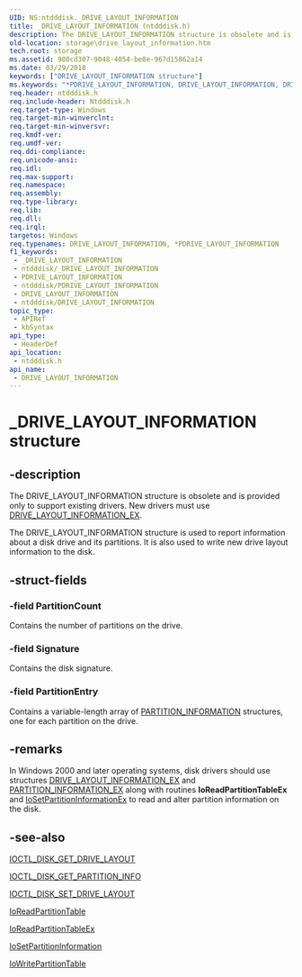 ```yaml
---
UID: NS:ntdddisk._DRIVE_LAYOUT_INFORMATION
title: _DRIVE_LAYOUT_INFORMATION (ntdddisk.h)
description: The DRIVE_LAYOUT_INFORMATION structure is obsolete and is provided only to support existing drivers.
old-location: storage\drive_layout_information.htm
tech.root: storage
ms.assetid: 980cd307-9048-4054-be8e-967d15862a14
ms.date: 03/29/2018
keywords: ["DRIVE_LAYOUT_INFORMATION structure"]
ms.keywords: "*PDRIVE_LAYOUT_INFORMATION, DRIVE_LAYOUT_INFORMATION, DRIVE_LAYOUT_INFORMATION structure [Storage Devices], PDRIVE_LAYOUT_INFORMATION, PDRIVE_LAYOUT_INFORMATION structure pointer [Storage Devices], _DRIVE_LAYOUT_INFORMATION, ntdddisk/DRIVE_LAYOUT_INFORMATION, ntdddisk/PDRIVE_LAYOUT_INFORMATION, storage.drive_layout_information, structs-disk_4b519d3d-0729-4390-a2e2-b5eb37738db1.xml"
req.header: ntdddisk.h
req.include-header: Ntdddisk.h
req.target-type: Windows
req.target-min-winverclnt: 
req.target-min-winversvr: 
req.kmdf-ver: 
req.umdf-ver: 
req.ddi-compliance: 
req.unicode-ansi: 
req.idl: 
req.max-support: 
req.namespace: 
req.assembly: 
req.type-library: 
req.lib: 
req.dll: 
req.irql: 
targetos: Windows
req.typenames: DRIVE_LAYOUT_INFORMATION, *PDRIVE_LAYOUT_INFORMATION
f1_keywords:
 - _DRIVE_LAYOUT_INFORMATION
 - ntdddisk/_DRIVE_LAYOUT_INFORMATION
 - PDRIVE_LAYOUT_INFORMATION
 - ntdddisk/PDRIVE_LAYOUT_INFORMATION
 - DRIVE_LAYOUT_INFORMATION
 - ntdddisk/DRIVE_LAYOUT_INFORMATION
topic_type:
 - APIRef
 - kbSyntax
api_type:
 - HeaderDef
api_location:
 - ntdddisk.h
api_name:
 - DRIVE_LAYOUT_INFORMATION
---
```


# _DRIVE_LAYOUT_INFORMATION structure


## -description

The DRIVE_LAYOUT_INFORMATION structure is obsolete and is provided only to support existing drivers. New drivers must use <a href="https://docs.microsoft.com/windows-hardware/drivers/ddi/ntdddisk/ns-ntdddisk-_drive_layout_information_ex">DRIVE_LAYOUT_INFORMATION_EX</a>. 

The DRIVE_LAYOUT_INFORMATION structure is used to report information about a disk drive and its partitions. It is also used to write new drive layout information to the disk.

## -struct-fields

### -field PartitionCount

Contains the number of partitions on the drive.

### -field Signature

Contains the disk signature.

### -field PartitionEntry

Contains a variable-length array of <a href="https://docs.microsoft.com/windows-hardware/drivers/ddi/ntdddisk/ns-ntdddisk-_partition_information">PARTITION_INFORMATION</a> structures, one for each partition on the drive.

## -remarks

In Windows 2000 and later operating systems, disk drivers should use structures <a href="https://docs.microsoft.com/windows-hardware/drivers/ddi/ntdddisk/ns-ntdddisk-_drive_layout_information_ex">DRIVE_LAYOUT_INFORMATION_EX</a> and <a href="https://docs.microsoft.com/windows-hardware/drivers/ddi/ntdddisk/ns-ntdddisk-_partition_information_ex">PARTITION_INFORMATION_EX</a> along with routines <b>IoReadPartitionTableEx</b> and <a href="https://docs.microsoft.com/windows-hardware/drivers/ddi/ntddk/nf-ntddk-iosetpartitioninformationex">IoSetPartitionInformationEx</a> to read and alter partition information on the disk.

## -see-also

<a href="https://docs.microsoft.com/windows-hardware/drivers/ddi/ntdddisk/ni-ntdddisk-ioctl_disk_get_drive_layout">IOCTL_DISK_GET_DRIVE_LAYOUT</a>



<a href="https://docs.microsoft.com/windows-hardware/drivers/ddi/ntdddisk/ni-ntdddisk-ioctl_disk_get_partition_info">IOCTL_DISK_GET_PARTITION_INFO</a>



<a href="https://docs.microsoft.com/windows-hardware/drivers/ddi/ntdddisk/ni-ntdddisk-ioctl_disk_set_drive_layout">IOCTL_DISK_SET_DRIVE_LAYOUT</a>



<a href="https://docs.microsoft.com/windows-hardware/drivers/ddi/ntddk/nf-ntddk-ioreadpartitiontable">IoReadPartitionTable</a>



<a href="https://docs.microsoft.com/windows-hardware/drivers/ddi/ntddk/nf-ntddk-ioreadpartitiontableex">IoReadPartitionTableEx</a>



<a href="https://docs.microsoft.com/windows-hardware/drivers/ddi/ntddk/nf-ntddk-iosetpartitioninformation">IoSetPartitionInformation</a>



<a href="https://docs.microsoft.com/windows-hardware/drivers/ddi/ntddk/nf-ntddk-iowritepartitiontable">IoWritePartitionTable</a>

